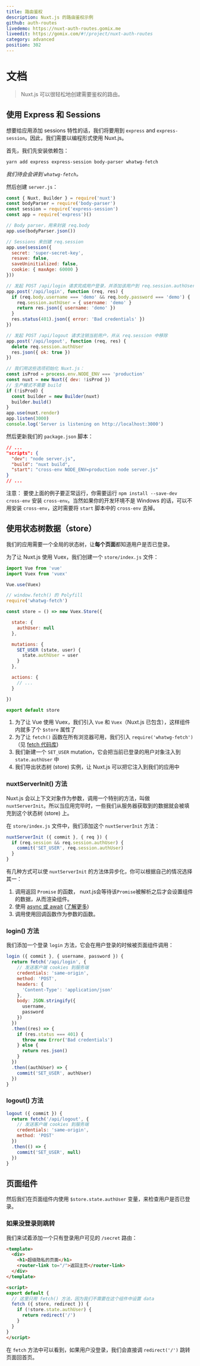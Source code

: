 ```yaml
---
title: 路由鉴权
description: Nuxt.js 的路由鉴权示例
github: auth-routes
livedemo: https://nuxt-auth-routes.gomix.me
liveedit: https://gomix.com/#!/project/nuxt-auth-routes
category: advanced
position: 302
---
```


# 文档

> Nuxt.js 可以很轻松地创建需要鉴权的路由。

## 使用 Express 和 Sessions

想要给应用添加 sessions 特性的话，我们将要用到 `express` and `express-session`。因此，我们需要以编程形式使用 Nuxt.js。

首先，我们先安装依赖包：
```bash
yarn add express express-session body-parser whatwg-fetch
```

*我们待会会讲到 `whatwg-fetch`。*

然后创建 `server.js`：

```js
const { Nuxt, Builder } = require('nuxt')
const bodyParser = require('body-parser')
const session = require('express-session')
const app = require('express')()

// Body parser，用来封装 req.body
app.use(bodyParser.json())

// Sessions 来创建 req.session
app.use(session({
  secret: 'super-secret-key',
  resave: false,
  saveUninitialized: false,
  cookie: { maxAge: 60000 }
}))

// 发起 POST /api/login 请求完成用户登录，并添加该用户到 req.session.authUser
app.post('/api/login', function (req, res) {
  if (req.body.username === 'demo' && req.body.password === 'demo') {
    req.session.authUser = { username: 'demo' }
    return res.json({ username: 'demo' })
  }
  res.status(401).json({ error: 'Bad credentials' })
})

// 发起 POST /api/logout 请求注销当前用户，并从 req.session 中移除
app.post('/api/logout', function (req, res) {
  delete req.session.authUser
  res.json({ ok: true })
})

// 我们用这些选项初始化 Nuxt.js：
const isProd = process.env.NODE_ENV === 'production'
const nuxt = new Nuxt({ dev: !isProd })
// 生产模式不需要 build
if (!isProd) {
  const builder = new Builder(nuxt)
  builder.build()
}
app.use(nuxt.render)
app.listen(3000)
console.log('Server is listening on http://localhost:3000')
```

然后更新我们的 `package.json` 脚本：

```json
// ...
"scripts": {
  "dev": "node server.js",
  "build": "nuxt build",
  "start": "cross-env NODE_ENV=production node server.js"
}
// ...
```

注意： 要使上面的例子要正常运行，你需要运行 `npm install --save-dev cross-env` 安装 `cross-env`。当然如果你的开发环境不是 Windows 的话，可以不用安装 `cross-env`，这时需要将 `start` 脚本中的 `cross-env` 去掉。

## 使用状态树数据（store）

我们的应用需要一个全局的状态树，让**每个页面**都知道用户是否已登录。

为了让 Nuxt.js 使用 Vuex，我们创建一个 `store/index.js` 文件：

```js
import Vue from 'vue'
import Vuex from 'vuex'

Vue.use(Vuex)

// window.fetch() 的 Polyfill
require('whatwg-fetch')

const store = () => new Vuex.Store({

  state: {
    authUser: null
  },

  mutations: {
    SET_USER (state, user) {
      state.authUser = user
    }
  },

  actions: {
    // ...
  }

})

export default store
```

1. 为了让 Vue 使用 Vuex，我们引入 `Vue` 和 `Vuex`（Nuxt.js 已包含），这样组件内就多了个 `$store` 属性了
2. 为了让 `fetch()` 函数在所有浏览器可用，我们引入 `require('whatwg-fetch')`（见 [fetch 代码库](https://github.com/github/fetch))
3. 我们新建一个 `SET_USER` mutation，它会把当前已登录的用户对象注入到 `state.authUser` 中
4. 我们导出状态树 (store) 实例，让 Nuxt.js 可以把它注入到我们的应用中

### nuxtServerInit() 方法

Nuxt.js 会以上下文对象作为参数，调用一个特别的方法，叫做 `nuxtServerInit`。所以当应用完毕时，一些我们从服务器获取到的数据就会被填充到这个状态树 (store) 上。

在 `store/index.js` 文件中，我们添加这个 `nuxtServerInit` 方法：

```js
nuxtServerInit ({ commit }, { req }) {
  if (req.session && req.session.authUser) {
    commit('SET_USER', req.session.authUser)
  }
}
```

有几种方式可以使 `nuxtServerInit` 的方法体异步化，你可以根据自己的情况选择其一：

1. 调用返回 `Promise` 的函数， nuxt.js会等待该`Promise`被解析之后才会设置组件的数据，从而渲染组件。
2. 使用 [async 或 await](https://github.com/lukehoban/ecmascript-asyncawait) ([了解更多](https://zeit.co/blog/async-and-await))
3. 调用使用回调函数作为参数的函数。

### login() 方法

我们添加一个登录 `login` 方法，它会在用户登录的时候被页面组件调用：

```js
login ({ commit }, { username, password }) {
  return fetch('/api/login', {
    // 发送客户端 cookies 到服务端
    credentials: 'same-origin',
    method: 'POST',
    headers: {
      'Content-Type': 'application/json'
    },
    body: JSON.stringify({
      username,
      password
    })
  })
  .then((res) => {
    if (res.status === 401) {
      throw new Error('Bad credentials')
    } else {
      return res.json()
    }
  })
  .then((authUser) => {
    commit('SET_USER', authUser)
  })
}
```

### logout() 方法

```js
logout ({ commit }) {
  return fetch('/api/logout', {
    // 发送客户端 cookies 到服务端
    credentials: 'same-origin',
    method: 'POST'
  })
  .then(() => {
    commit('SET_USER', null)
  })
}
```

## 页面组件

然后我们在页面组件内使用 `$store.state.authUser` 变量，来检查用户是否已登录。

### 如果没登录则跳转

我们来试着添加一个只有登录用户可见的 `/secret` 路由：
```html
<template>
  <div>
    <h1>超级隐私的页面</h1>
    <router-link to="/">返回主页</router-link>
  </div>
</template>

<script>
export default {
  // 这里只用 fetch() 方法，因为我们不需要在这个组件中设置 data
  fetch ({ store, redirect }) {
    if (!store.state.authUser) {
      return redirect('/')
    }
  }
}
</script>
```

在 `fetch` 方法中可以看到，如果用户没登录，我们会直接调 `redirect('/')` 跳转页面回首页。
